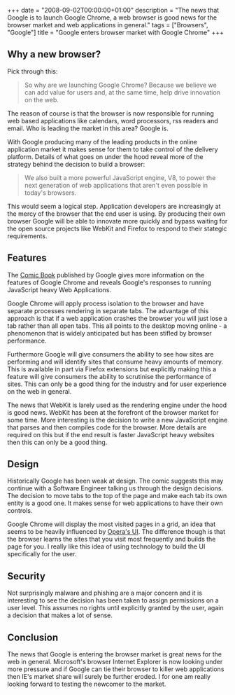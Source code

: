 +++
date = "2008-09-02T00:00:00+01:00"
description = "The news that Google is to launch Google Chrome, a web browser is good news for the browser market and web applications in general."
tags = ["Browsers", "Google"]
title = "Google enters browser market with Google Chrome"
+++

## Why a new browser?

Pick through this:

> So why are we launching Google Chrome? Because we believe we can add value for
> users and, at the same time, help drive innovation on the web.

The reason of course is that the browser is now responsible for running web
based applications like calendars, word processors, rss readers and email. Who
is leading the market in this area? Google is.

With Google producing many of the leading products in the online application
market it makes sense for them to take control of the delivery platform. Details
of what goes on under the hood reveal more of the strategy behind the decision
to build a browser:

> We also built a more powerful JavaScript engine, V8, to power the next
> generation of web applications that aren't even possible in today's browsers.

This would seem a logical step. Application developers are increasingly at the
mercy of the browser that the end user is using. By producing their own browser
Google will be able to innovate more quickly and bypass waiting for the open
source projects like WebKit and Firefox to respond to their stategic
requirements.

## Features

The [Comic Book][1] published by Google gives more information on the features
of Google Chrome and reveals Google's responses to running JavaScript heavy Web
Applications.

Google Chrome will apply process isolation to the browser and have separate
processes rendering in separate tabs. The advantage of this approach is that if
a web application crashes the browser you will just lose a tab rather than all
open tabs. This all points to the desktop moving online - a phenomenon that is
widely anticipated but has been stifled by browser performance.

Furthermore Google will give consumers the ability to see how sites are
performing and will identify sites that consume heavy amounts of memory. This is
available in part via Firefox extensions but explicitly making this a feature
will give consumers the ability to scrutinise the performance of sites. This can
only be a good thing for the industry and for user experience on the web in
general.

The news that WebKit is larely used as the rendering engine under the hood is
good news. WebKit has been at the forefront of the browser market for some time.
More interesting is the decision to write a new JavaScript engine that parses
and then compiles code for the browser. More details are required on this but if
the end result is faster JavaScript heavy websites then this can only be a good
thing.

## Design

Historically Google has been weak at design. The comic suggests this may
continue with a Software Engineer talking us through the design decisions. The
decision to move tabs to the top of the page and make each tab its own entity is
a good one. It makes sense for web applications to have their own controls.

Google Chrome will display the most visited pages in a grid, an idea that seems
to be heavily influenced by [Opera's UI][2]. The difference though is that the
browser learns the sites that you visit most frequently and builds the page for
you. I really like this idea of using technology to build the UI specifically
for the user.

## Security

Not surprisingly malware and phishing are a major concern and it is interesting
to see the decision has been taken to assign permissions on a user level. This
assumes no rights until explicitly granted by the user, again a decision that
makes a lot of sense.

## Conclusion

The news that Google is entering the browser market is great news for the web in
general. Microsoft's browser Internet Explorer is now looking under more
pressure and if Google can tie their browser to killer web applications then
IE's market share will surely be further eroded. I for one am really looking
forward to testing the newcomer to the market.

[1]: http://www.google.com/googlebooks/chrome/
[2]: http://www.opera.com/
